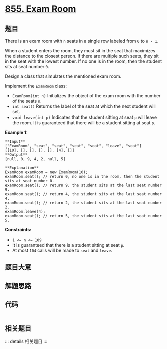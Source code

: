# [855. Exam Room](https://leetcode.com/problems/exam-room)

## 题目

There is an exam room with `n` seats in a single row labeled from `0` to `n -
1`.

When a student enters the room, they must sit in the seat that maximizes the
distance to the closest person. If there are multiple such seats, they sit in
the seat with the lowest number. If no one is in the room, then the student
sits at seat number `0`.

Design a class that simulates the mentioned exam room.

Implement the `ExamRoom` class:

  * `ExamRoom(int n)` Initializes the object of the exam room with the number of the seats `n`.
  * `int seat()` Returns the label of the seat at which the next student will set.
  * `void leave(int p)` Indicates that the student sitting at seat `p` will leave the room. It is guaranteed that there will be a student sitting at seat `p`.



**Example 1:**

    
    
    **Input**
    ["ExamRoom", "seat", "seat", "seat", "seat", "leave", "seat"]
    [[10], [], [], [], [], [4], []]
    **Output**
    [null, 0, 9, 4, 2, null, 5]
    
    **Explanation**
    ExamRoom examRoom = new ExamRoom(10);
    examRoom.seat(); // return 0, no one is in the room, then the student sits at seat number 0.
    examRoom.seat(); // return 9, the student sits at the last seat number 9.
    examRoom.seat(); // return 4, the student sits at the last seat number 4.
    examRoom.seat(); // return 2, the student sits at the last seat number 2.
    examRoom.leave(4);
    examRoom.seat(); // return 5, the student sits at the last seat number 5.
    
    



**Constraints:**

  * `1 <= n <= 109`
  * It is guaranteed that there is a student sitting at seat `p`.
  * At most `104` calls will be made to `seat` and `leave`.


## 题目大意

## 解题思路

## 代码

```javascript

```

## 相关题目

::: details 相关题目
:::
